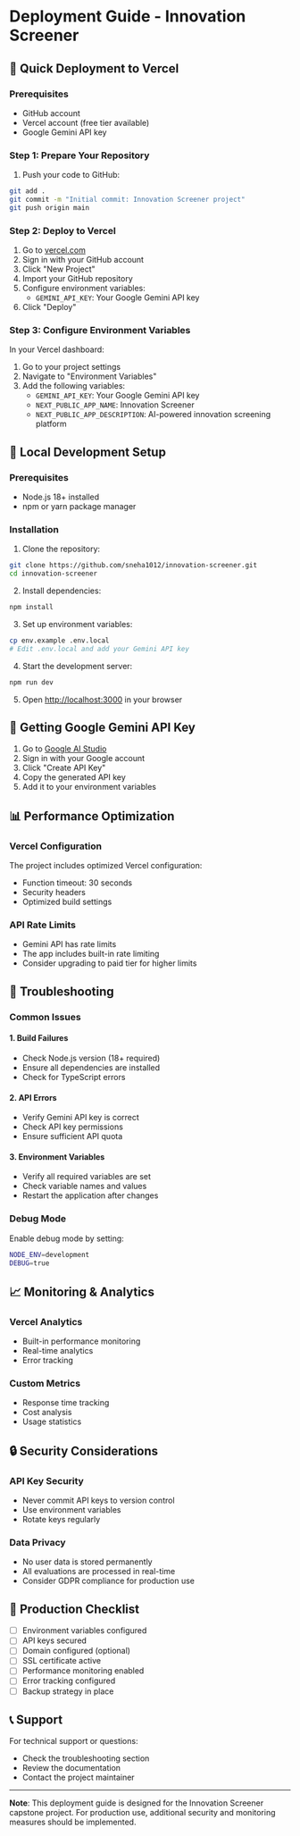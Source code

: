 # Deployment Guide - Innovation Screener

## 🚀 Quick Deployment to Vercel

### Prerequisites
- GitHub account
- Vercel account (free tier available)
- Google Gemini API key

### Step 1: Prepare Your Repository
1. Push your code to GitHub:
```bash
git add .
git commit -m "Initial commit: Innovation Screener project"
git push origin main
```

### Step 2: Deploy to Vercel
1. Go to [vercel.com](https://vercel.com)
2. Sign in with your GitHub account
3. Click "New Project"
4. Import your GitHub repository
5. Configure environment variables:
   - `GEMINI_API_KEY`: Your Google Gemini API key
6. Click "Deploy"

### Step 3: Configure Environment Variables
In your Vercel dashboard:
1. Go to your project settings
2. Navigate to "Environment Variables"
3. Add the following variables:
   - `GEMINI_API_KEY`: Your Google Gemini API key
   - `NEXT_PUBLIC_APP_NAME`: Innovation Screener
   - `NEXT_PUBLIC_APP_DESCRIPTION`: AI-powered innovation screening platform

## 🔧 Local Development Setup

### Prerequisites
- Node.js 18+ installed
- npm or yarn package manager

### Installation
1. Clone the repository:
```bash
git clone https://github.com/sneha1012/innovation-screener.git
cd innovation-screener
```

2. Install dependencies:
```bash
npm install
```

3. Set up environment variables:
```bash
cp env.example .env.local
# Edit .env.local and add your Gemini API key
```

4. Start the development server:
```bash
npm run dev
```

5. Open [http://localhost:3000](http://localhost:3000) in your browser

## 🔑 Getting Google Gemini API Key

1. Go to [Google AI Studio](https://makersuite.google.com/app/apikey)
2. Sign in with your Google account
3. Click "Create API Key"
4. Copy the generated API key
5. Add it to your environment variables

## 📊 Performance Optimization

### Vercel Configuration
The project includes optimized Vercel configuration:
- Function timeout: 30 seconds
- Security headers
- Optimized build settings

### API Rate Limits
- Gemini API has rate limits
- The app includes built-in rate limiting
- Consider upgrading to paid tier for higher limits

## 🚨 Troubleshooting

### Common Issues

#### 1. Build Failures
- Check Node.js version (18+ required)
- Ensure all dependencies are installed
- Check for TypeScript errors

#### 2. API Errors
- Verify Gemini API key is correct
- Check API key permissions
- Ensure sufficient API quota

#### 3. Environment Variables
- Verify all required variables are set
- Check variable names and values
- Restart the application after changes

### Debug Mode
Enable debug mode by setting:
```bash
NODE_ENV=development
DEBUG=true
```

## 📈 Monitoring & Analytics

### Vercel Analytics
- Built-in performance monitoring
- Real-time analytics
- Error tracking

### Custom Metrics
- Response time tracking
- Cost analysis
- Usage statistics

## 🔒 Security Considerations

### API Key Security
- Never commit API keys to version control
- Use environment variables
- Rotate keys regularly

### Data Privacy
- No user data is stored permanently
- All evaluations are processed in real-time
- Consider GDPR compliance for production use

## 🚀 Production Checklist

- [ ] Environment variables configured
- [ ] API keys secured
- [ ] Domain configured (optional)
- [ ] SSL certificate active
- [ ] Performance monitoring enabled
- [ ] Error tracking configured
- [ ] Backup strategy in place

## 📞 Support

For technical support or questions:
- Check the troubleshooting section
- Review the documentation
- Contact the project maintainer

---

**Note**: This deployment guide is designed for the Innovation Screener capstone project. For production use, additional security and monitoring measures should be implemented.
